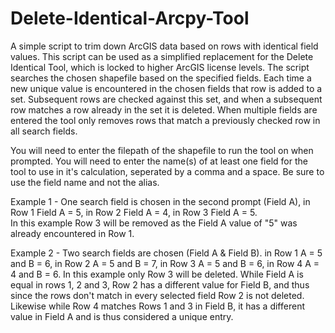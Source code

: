 # Delete-Identical-Arcpy-Tool
A simple script to trim down ArcGIS data based on rows with identical field values. This script can be used as a simplified replacement for the Delete Identical Tool, which is locked to higher ArcGIS license levels. The script searches the chosen shapefile based on the specified fields. Each time a new unique value is encountered in the chosen fields that row is added to a set. Subsequent rows are checked against this set, and when a subsequent row matches a row already in the set it is deleted. When multiple fields are entered the tool only removes rows that match a previously checked row in all search fields.

You will need to enter the filepath of the shapefile to run the tool on when prompted. 
You will need to enter the name(s) of at least one field for the tool to use in it's calculation, seperated by a comma and a space. Be sure to use the field name and not the alias.

Example 1 - One search field is chosen in the second prompt (Field A), 
in Row 1 Field A = 5,
in Row 2 Field A = 4,
in Row 3 Field A = 5.  
In this example Row 3 will be removed as the Field A value of "5" was already encountered in Row 1.

Example 2 - Two search fields are chosen (Field A & Field B). 
in Row 1 A = 5 and B = 6, 
in Row 2 A = 5 and B = 7, 
in Row 3 A = 5 and B = 6,
in Row 4 A = 4 and B = 6.
In this example only Row 3 will be deleted. While Field A is equal in rows 1, 2 and 3, Row 2 has a different value for Field B, and thus since the rows don't match in every selected field Row 2 is not deleted. Likewise while Row 4 matches Rows 1 and 3 in Field B, it has a different value in Field A and is thus considered a unique entry.
